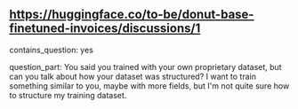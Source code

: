 ## https://huggingface.co/to-be/donut-base-finetuned-invoices/discussions/1

contains_question: yes

question_part: You said you trained with your own proprietary dataset, but can you talk about how your dataset was structured? I want to train something similar to you, maybe with more fields, but I'm not quite sure how to structure my training dataset.
